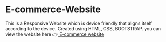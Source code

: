 # E-commerce-Website
This is a Responsive Website which is device friendly that aligns itself according to the device.
Created using HTML, CSS, BOOTSTRAP.
you can view the website here 👉<a href = "https://chidvivrwebsite.ccbp.tech"> E-commerce website </a>
